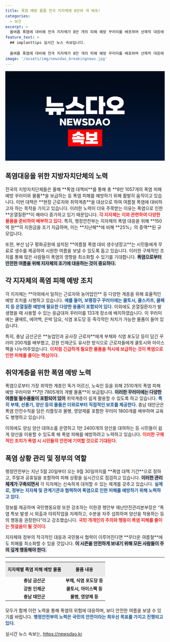 ```yaml
---
title: 폭염 예방 물품 전국 지자체에 8만여 개 배포!
categories:
  - 보건
excerpt: >
  올여름 폭염에 대비해 전국 지자체가 8만 개의 피해 예방 꾸러미를 배포하며 선제적 대응에 나섰습니다. 특히 취약계층을 위한 다양한 물품과 응급 대처 용품이 포함되어 있어 안전한 여름을 위한 필수 정보입니다!
feature_text: >
  ## implanttips 실시간 뉴스 속보입니다.

  올여름 폭염에 대비해 전국 지자체가 8만 개의 피해 예방 꾸러미를 배포하며 선제적 대응에 나섰습니다. 특히 취약계층을 위한 다양한 물품과 응급 대처 용품이 포함되어 있어 안전한 여름을 위한 필수 정보입니다!
image: '/assets/img/newsdao_breakingnews.jpg'
---
```


<p><img src="/assets/img/newsdao_breakingnews.jpg" alt="implanttips 속보" /></p>

<h2 data-ke-size="size26">폭염대응을 위한 지방자치단체의 노력</h2>

<p data-ke-size="size16">전국의 지방자치단체들은 올해 **폭염 대책비**를 통해 총 **8만 1057개의 폭염 피해 예방 꾸러미와 물품**을 보급하는 등 폭염 피해를 예방하기 위해 활발히 움직이고 있습니다. 이번 대책은 **현장 근로자와 취약계층**을 대상으로 하여 여름철 폭염에 대비하고자 하는 목적을 가지고 있습니다. 이러한 노력이 더욱 주목받는 이유는 폭염으로 인한 **온열질환**이 해마다 증가하고 있기 때문입니다. <b><span style="color: #ee2323;">각 지자체는 이와 관련하여 다양한 물품을 준비하여 배부하고 있다.</span></b> 특히, 행정안전부는 지자체의 폭염 대응을 위해 **150억 원**의 지원금을 조기 지급하며, 이는 **지난해**에 비해 **25%」의 증액**된 규모입니다.</p>

<p data-ke-size="size16">또한, 부산 남구 평화공원에 설치된 **여름철 폭염 대비 생수냉장고**는 시민들에게 무료로 생수를 제공하여 시원한 여름을 보낼 수 있도록 돕고 있습니다. 이러한 구체적인 조치를 통해 많은 사람들이 폭염의 영향을 최소화할 수 있기를 기대합니다. <b><span style="background-color: #21538527;">폭염으로부터 안전한 여름을 위해 지자체의 조기에 대응하는 것이 중요하다.</span></b></p>

<h2 data-ke-size="size26">각 지자체의 폭염 피해 예방 조치</h2>

<p data-ke-size="size16">각 지자체는 **야외에서 일하는 근로자와 농어업인** 등 다양한 계층을 위해 효율적인 예방 조치를 시행하고 있습니다. <b><span style="color: #1a5490;">예를 들어, 보랭장구 꾸러미에는 쿨토시, 쿨스카프, 쿨패치 등 온열질환 예방에 필요한 다양한 용품이 포함되어 있다.</span></b> 이외에도 온열질환자가 발생했을 때 사용할 수 있는 응급대처 꾸러미를 133개 장소에 배치하였습니다. 이 꾸러미에는 쿨매트, 에어백, 은박 담요, 식염 포도당 등 즉각적인 처치가 가능한 물품이 들어 있습니다.</p>

<p data-ke-size="size16">특히, 충남 금산군은 **농업인과 공사장 근로자**에게 부채와 식염 포도당 등이 담긴 꾸러미 200개를 배부했고, 강원 인제군도 유사한 방식으로 근로자들에게 쿨토시와 아이스팩을 나누어주었습니다. <b><span style="color: #ee2323;">이처럼 긴급하게 필요한 물품을 적시에 보급하는 것이 폭염으로 인한 피해를 줄이는 핵심이다.</span></b></p>

<h2 data-ke-size="size26">취약계층을 위한 폭염 예방 노력</h2>

<p data-ke-size="size16">폭염으로부터 가장 취약한 계층인 독거 어르신, 노숙인 등을 위해 2510개의 폭염 피해 예방 꾸러미와 **7만 7805개의 개별 물품**이 보급됩니다. <b><span style="background-color: #21538527;">이러한 꾸러미에는 다양한 여름철 필수품들이 포함되어 있어</span></b> 취약계층이 쉽게 활용할 수 있도록 하고 있습니다. <b><span style="color: #1a5490;">특히 부채, 선풍기, 양산 등의 물품은 더위로부터 직접적인 보호를 제공한다.</span></b> 충남 태안군은 폭염 안전수칙을 담은 리플릿과 물병, 영양제를 포함한 꾸러미 1800개를 배부하며 교육도 병행하고 있습니다.</p>

<p data-ke-size="size16">이외에도 양심 양산 대여소를 운영하고 1만 2400개의 양산을 대여하는 등 시민들이 쉽게 양산을 이용할 수 있도록 해 폭염 피해를 예방하려고 노력하고 있습니다. <b><span style="color: #ee2323;">이러한 구체적인 조치가 폭염 시 시민들의 안전에 기여할 것으로 기대된다.</span></b></p>

<h2 data-ke-size="size26">폭염 상황 관리 및 정부의 역할</h2>

<p data-ke-size="size16">행정안전부는 지난 5월 20일부터 오는 9월 30일까지를 **폭염 대책 기간**으로 정하고, 주말과 공휴일을 포함하여 피해 상황을 실시간으로 점검하고 있습니다. <b><span style="background-color: #21538527;">이러한 관리 체계가 구축되면서</span></b> 각 지자체는 신속하게 대처할 수 있는 체계를 갖추고 있습니다. <b><span style="color: #1a5490;">실제로, 정부는 지자체 및 관계기관과 협력하여 폭염으로 인한 피해를 예방하기 위해 노력하고 있다.</span></b></p>

<p data-ke-size="size16">정보를 제공하며 국민행동요령 또한 강조하는 이한경 행안부 재난안전관리본부장은 “폭염 특보 발생 시 외출과 야외작업을 자제하고, 수분을 자주 섭취하며 양산을 착용하는 등의 행동을 권장한다”라고 강조했습니다. <b><span style="color: #ee2323;">국민 개개인의 주의와 행동이 폭염 피해를 줄이는 첫걸음이 될 것이다.</span></b></p>

<p data-ke-size="size16">지자체와 정부의 적극적인 대응과 국민봉사 협력이 이루어진다면 **무더운 여름철**에도 피해를 최소화할 수 있을 것입니다. <b><span style="background-color: #21538527;">이 시즌을 안전하게 보내기 위해 모든 사람들이 주의 깊게 행동해야 한다.</span></b></p>

<hr />

<table style="width: 100%; border-collapse: collapse; margin-bottom: 20px;">
    <tr>
        <td style="text-align: center; height: 40px; background-color: #eaeaea;"><b>지자체별 폭염 피해 예방 물품</b></td>
        <td style="text-align: center; height: 40px; background-color: #eaeaea;"><b>물품 내용</b></td>
    </tr>
    <tr>
        <td style="text-align: center; height: 17px;"><b>충남 금산군</b></td>
        <td style="text-align: center; height: 17px;"><b>부채, 식염 포도당 등</b></td>
    </tr>
    <tr>
        <td style="text-align: center; height: 17px;"><b>강원 인제군</b></td>
        <td style="text-align: center; height: 17px;"><b>쿨토시, 아이스팩 등</b></td>
    </tr>
    <tr>
        <td style="text-align: center; height: 17px;"><b>충남 태안군</b></td>
        <td style="text-align: center; height: 17px;"><b>물병, 영양제 등</b></td>
    </tr>
</table>

<p data-ke-size="size16">모두가 함께 이런 노력을 통해 폭염의 위험에 대응하며, 보다 안전한 여름을 보낼 수 있기를 바랍니다. <b><span style="color: #1a5490;">행정안전부의 노력은 국민의 안전이라는 최우선 목표를 가지고 진행되고 있다.</span></b></p>
실시간 뉴스 속보는, <a href="https://newsdao.kr" rel="dofollow">https://newsdao.kr</a>


